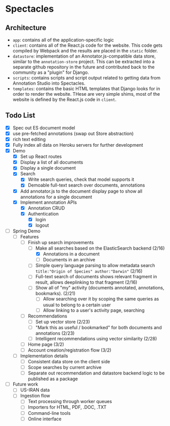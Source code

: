 # Spectacles

## Architecture
- `app`: contains all of the application-specific logic
- `client`: contains all of the React.js code for the website. This code gets compiled by Webpack and the results are placed in the `static` folder.
- `datastore`: implementation of an Annotator.js-compatible data store, similar to the `annotation-store` project. This can be extracted into a separate github repository in the future and contributed back to the community as a "plugin" for Django.
- `scripts`: contains scripts and script output related to getting data from Annotation Studio into Spectacles.
- `templates`: contains the basic HTML templates that Django looks for in order to render the website. THese are very simple shims, most of the website is defined by the React.js code in `client`.

## Todo List
- [x] Spec out ES document model
- [X] use pre-fetched annotations (swap out Store abstraction)
- [X] rich text editing
- [x] Fully index all data on Heroku servers for further development
- [X] Demo
  - [X] Set up React routes
  - [X] Display a list of all documents
  - [X] Display a single document
  - [X] Search
    - [X] Write search queries, check that model supports it
    - [X] Demoable full-text search over documents, annotations
  - [X] Add annotator.js to the document display page to show all annotations for a single document
  - [X] Implement annotation APIs
    - [X] Annotation CRUD
    - [X] Authentication
      - [x] login
      - [x] logout
- [ ] Spring Demo 
  - [ ] Features
    - [ ] Finish up search improvements
      - [ ] Make all searches based on the ElasticSearch backend (2/16)
        - [x] Annotations in a document
        - [ ] Documents in an archive
      - [ ] Simple query language parsing to allow metadata search `title:"Origin of Species" author:"Darwin"` (2/16)
      - [ ] Full-text search of documents shows relevant fragment in result, allows deeplinking to that fragment (2/16)
      - [ ] Show all of "my" activity (documents annotated, annotations, bookmarks). (2/21)
        - [ ] Allow searching over it by scoping the same queries as usual to belong to a certain user
        - [ ] Allow linking to a user's activity page, searching
    - [ ] Recommendations
      - [ ] Set up vector store (2/23)
      - [ ] "Mark this as useful / bookmarked" for both documents and annotations (2/23)
      - [ ] Intelligent recommendations using vector similarity (2/28)
    - [ ] Home page (3/2)
    - [ ] Account creation/registration flow (3/2)
  - [ ] Implementation details
    - [ ] Consistent data store on the client side
    - [ ] Scope searches by current archive
    - [ ] Separate out recommendation and datastore backend logic to be published as a package

- [ ] Future work
  - [ ] US-IRAN data
  - [ ] Ingestion flow
    - [ ] Text processing through worker queues
    - [ ] Importers for HTML, PDF, .DOC, .TXT
    - [ ] Command-line tools
    - [ ] Online interface
